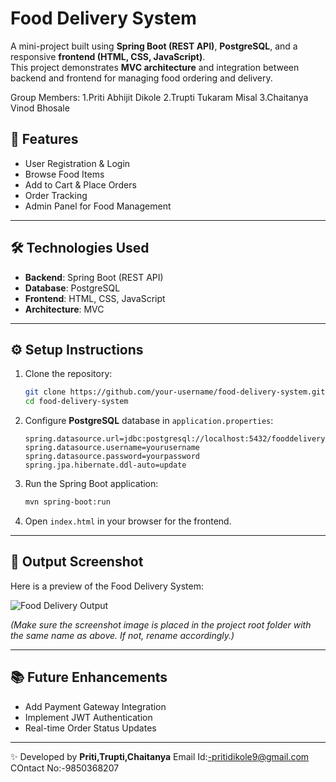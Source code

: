 # Food Delivery System

A mini-project built using **Spring Boot (REST API)**, **PostgreSQL**, and a responsive **frontend (HTML, CSS, JavaScript)**.  
This project demonstrates **MVC architecture** and integration between backend and frontend for managing food ordering and delivery.  

Group Members:
             1.Priti Abhijit Dikole
             2.Trupti Tukaram Misal
             3.Chaitanya Vinod Bhosale

## 🚀 Features
- User Registration & Login  
- Browse Food Items  
- Add to Cart & Place Orders  
- Order Tracking  
- Admin Panel for Food Management  

---

## 🛠️ Technologies Used
- **Backend**: Spring Boot (REST API)  
- **Database**: PostgreSQL  
- **Frontend**: HTML, CSS, JavaScript  
- **Architecture**: MVC  

---

## ⚙️ Setup Instructions
1. Clone the repository:
   ```bash
   git clone https://github.com/your-username/food-delivery-system.git
   cd food-delivery-system
   ```

2. Configure **PostgreSQL** database in `application.properties`:
   ```properties
   spring.datasource.url=jdbc:postgresql://localhost:5432/fooddelivery
   spring.datasource.username=yourusername
   spring.datasource.password=yourpassword
   spring.jpa.hibernate.ddl-auto=update
   ```

3. Run the Spring Boot application:
   ```bash
   mvn spring-boot:run
   ```

4. Open `index.html` in your browser for the frontend.

---

## 📸 Output Screenshot

Here is a preview of the Food Delivery System:

![Food Delivery Output](ChatGPT_Image_Aug_8_2025.png)

*(Make sure the screenshot image is placed in the project root folder with the same name as above. If not, rename accordingly.)*

---

## 📚 Future Enhancements
- Add Payment Gateway Integration  
- Implement JWT Authentication  
- Real-time Order Status Updates  

---

✨ Developed by **Priti,Trupti,Chaitanya**
Email Id:-pritidikole9@gmail.com
COntact No:-9850368207
